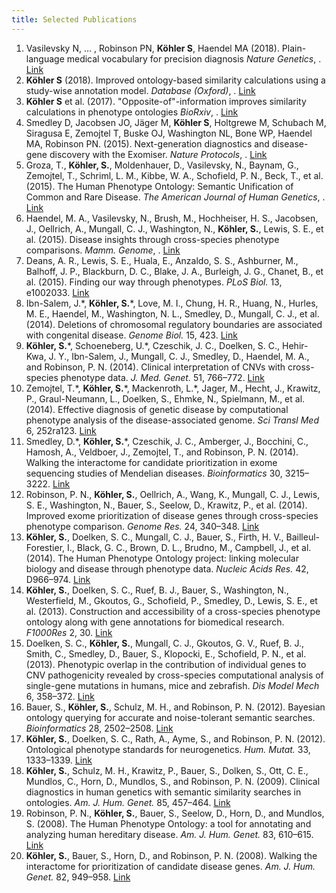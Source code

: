 ```yaml
---
title: Selected Publications
---
```




<ol class="bibliography">

<li><span id="annot">Vasilevsky N, ... , Robinson PN, <b>Köhler S</b>, Haendel MA (2018). Plain-language medical vocabulary for precision diagnosis <i>Nature Genetics</i>, .</span>   <a href="https://www.ncbi.nlm.nih.gov/pubmed/29632381">Link</a>  </li>

<li><span id="annot"><b>Köhler S</b> (2018). Improved ontology-based similarity calculations using a study-wise annotation model. <i>Database (Oxford)</i>, .</span>   <a href="https://www.ncbi.nlm.nih.gov/pmc/articles/PMC5868182/">Link</a>  </li>

<li><span id="annot"><b>Köhler S</b> et al. (2017). "Opposite-of"-information improves similarity calculations in phenotype ontologies <i>BioRxiv</i>, .</span>   <a href="https://www.biorxiv.org/content/early/2017/02/16/108977">Link</a>  </li>


<li><span id="exomiser_natgenet"> Smedley D, Jacobsen JO, Jäger M, <b>Köhler S</b>, Holtgrewe M, Schubach M, Siragusa E, Zemojtel T, Buske OJ, Washington NL, Bone WP, Haendel MA, Robinson PN. (2015). Next-generation diagnostics and disease-gene discovery with the Exomiser. <i>Nature Protocols</i>, .</span>   <a href="http://www.ncbi.nlm.nih.gov/pubmed/26562621">Link</a>  </li>


<li><span id="ajhg">Groza, T., <b>Köhler, S.</b>, Moldenhauer, D., Vasilevsky, N., Baynam, G., Zemojtel, T., Schriml, L. M., Kibbe, W. A., Schofield, P. N., Beck, T., et al. (2015). The Human Phenotype Ontology: Semantic Unification of Common and Rare Disease. <i>The American Journal of Human Genetics</i>, .</span>   <a href="http://www.cell.com/ajhg/abstract/S0002-9297(15)00234-7">Link</a>  </li>

<li><span id="pmid26092691">Haendel, M. A., Vasilevsky, N., Brush, M., Hochheiser, H. S., Jacobsen, J., Oellrich, A., Mungall, C. J., Washington, N., <b>Köhler, S.</b>, Lewis, S. E., et al. (2015). Disease insights through cross-species phenotype comparisons. <i>Mamm. Genome</i>, .</span>   <a href="http://link.springer.com/article/10.1007%2Fs00335-015-9577-8">Link</a>  </li>

<li><span id="PMID25562316">Deans, A. R., Lewis, S. E., Huala, E., Anzaldo, S. S., Ashburner, M., Balhoff, J. P., Blackburn, D. C., Blake, J. A., Burleigh, J. G., Chanet, B., et al. (2015). Finding our way through phenotypes. <i>PLoS Biol.</i> 13, e1002033.</span>   <a href="http://www.ncbi.nlm.nih.gov/pubmed/25562316">Link</a>  </li>

<li><span id="PMID25315429">Ibn-Salem, J.*, <b>Köhler, S.</b>*, Love, M. I., Chung, H. R., Huang, N., Hurles, M. E., Haendel, M., Washington, N. L., Smedley, D., Mungall, C. J., et al. (2014). Deletions of chromosomal regulatory boundaries are associated with congenital disease. <i>Genome Biol.</i> 15, 423.</span>   <a href="http://www.ncbi.nlm.nih.gov/pubmed/25315429">Link</a>  </li>

<li><span id="PMID25280750"><b>Köhler, S.</b>*, Schoeneberg, U.*, Czeschik, J. C., Doelken, S. C., Hehir-Kwa, J. Y., Ibn-Salem, J., Mungall, C. J., Smedley, D., Haendel, M. A., and Robinson, P. N. (2014). Clinical interpretation of CNVs with cross-species phenotype data. <i>J. Med. Genet.</i> 51, 766–772.</span>   <a href="http://www.ncbi.nlm.nih.gov/pubmed/25280750">Link</a>  </li>

<li><span id="PMID25186178">Zemojtel, T.*, <b>Köhler, S.</b>*, Mackenroth, L.*, Jager, M., Hecht, J., Krawitz, P., Graul-Neumann, L., Doelken, S., Ehmke, N., Spielmann, M., et al. (2014). Effective diagnosis of genetic disease by computational phenotype analysis of the disease-associated genome. <i>Sci Transl Med</i> 6, 252ra123.</span>   <a href="http://www.ncbi.nlm.nih.gov/pubmed/25186178">Link</a>  </li>


<li><span id="PMID25078397">Smedley, D.*, <b>Köhler, S.</b>*, Czeschik, J. C., Amberger, J., Bocchini, C., Hamosh, A., Veldboer, J., Zemojtel, T., and Robinson, P. N. (2014). Walking the interactome for candidate prioritization in exome sequencing studies of Mendelian diseases. <i>Bioinformatics</i> 30, 3215–3222.</span>   <a href="http://www.ncbi.nlm.nih.gov/pubmed/25078397">Link</a>  </li>

<li><span id="PMID24162188">Robinson, P. N., <b>Köhler, S.</b>, Oellrich, A., Wang, K., Mungall, C. J., Lewis, S. E., Washington, N., Bauer, S., Seelow, D., Krawitz, P., et al. (2014). Improved exome prioritization of disease genes through cross-species phenotype comparison. <i>Genome Res.</i> 24, 340–348.</span>   <a href="http://www.ncbi.nlm.nih.gov/pubmed/24162188">Link</a>  </li>

<li><span id="PMID24217912"><b>Köhler, S.</b>, Doelken, S. C., Mungall, C. J., Bauer, S., Firth, H. V., Bailleul-Forestier, I., Black, G. C., Brown, D. L., Brudno, M., Campbell, J., et al. (2014). The Human Phenotype Ontology project: linking molecular biology and disease through phenotype data. <i>Nucleic Acids Res.</i> 42, D966–974.</span>   <a href="http://www.ncbi.nlm.nih.gov/pubmed/24217912">Link</a>  </li>

<li><span id="PMID24358873"><b>Köhler, S.</b>, Doelken, S. C., Ruef, B. J., Bauer, S., Washington, N., Westerfield, M., Gkoutos, G., Schofield, P., Smedley, D., Lewis, S. E., et al. (2013). Construction and accessibility of a cross-species phenotype ontology along with gene annotations for biomedical research. <i>F1000Res</i> 2, 30.</span>   <a href="http://www.ncbi.nlm.nih.gov/pubmed/24358873">Link</a>  </li>

<li><span id="PMID23104991">Doelken, S. C., <b>Köhler, S.</b>, Mungall, C. J., Gkoutos, G. V., Ruef, B. J., Smith, C., Smedley, D., Bauer, S., Klopocki, E., Schofield, P. N., et al. (2013). Phenotypic overlap in the contribution of individual genes to CNV pathogenicity revealed by cross-species computational analysis of single-gene mutations in humans, mice and zebrafish. <i>Dis Model Mech</i> 6, 358–372.</span>   <a href="http://www.ncbi.nlm.nih.gov/pubmed/23104991">Link</a>  </li>

<li><span id="PMID22843981">Bauer, S., <b>Köhler, S.</b>, Schulz, M. H., and Robinson, P. N. (2012). Bayesian ontology querying for accurate and noise-tolerant semantic searches. <i>Bioinformatics</i> 28, 2502–2508.</span>   <a href="http://www.ncbi.nlm.nih.gov/pubmed/22843981">Link</a>  </li>

<li><span id="PMID22573485"><b>Köhler, S.</b>, Doelken, S. C., Rath, A., Ayme, S., and Robinson, P. N. (2012). Ontological phenotype standards for neurogenetics. <i>Hum. Mutat.</i> 33, 1333–1339.</span>   <a href="http://www.ncbi.nlm.nih.gov/pubmed/22573485">Link</a>  </li>


<li><span id="PMID19800049"><b>Köhler, S.</b>, Schulz, M. H., Krawitz, P., Bauer, S., Dolken, S., Ott, C. E., Mundlos, C., Horn, D., Mundlos, S., and Robinson, P. N. (2009). Clinical diagnostics in human genetics with semantic similarity searches in ontologies. <i>Am. J. Hum. Genet.</i> 85, 457–464.</span>   <a href="http://www.ncbi.nlm.nih.gov/pubmed/19800049">Link</a>  </li>


<li><span id="PMID18950739">Robinson, P. N., <b>Köhler, S.</b>, Bauer, S., Seelow, D., Horn, D., and Mundlos, S. (2008). The Human Phenotype Ontology: a tool for annotating and analyzing human hereditary disease. <i>Am. J. Hum. Genet.</i> 83, 610–615.</span>   <a href="http://www.ncbi.nlm.nih.gov/pubmed/18950739">Link</a>  </li>

<li><span id="PMID18371930"><b>Köhler, S.</b>, Bauer, S., Horn, D., and Robinson, P. N. (2008). Walking the interactome for prioritization of candidate disease genes. <i>Am. J. Hum. Genet.</i> 82, 949–958.</span>   <a href="http://www.ncbi.nlm.nih.gov/pubmed/18371930">Link</a>  </li>

</ol>

